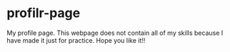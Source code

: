 # profilr-page
My profile page.
This webpage does not contain all of my skills because I have made it just for practice.
Hope you like it!!
